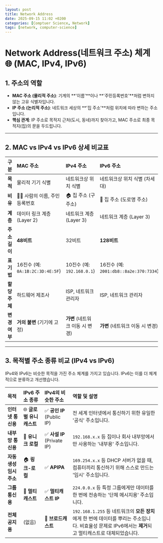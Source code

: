 ```yaml
---
layout: post
title: Network Address
date: 2025-09-15 11:02 +0200
categories: [Comptuer Science, Network]
tags: [network, computer-science]
---
```


# Network Address(네트워크 주소) 체계 🌐 (MAC, IPv4, IPv6)

## 1. 주소의 역할

* **MAC 주소 (물리적 주소)**: 기계의 **'이름'**이나 **'주민등록번호'**처럼 변하지 않는 고유 식별자입니다.
* **IP 주소 (논리적 주소)**: 네트워크 세상의 **'집 주소'**처럼 위치에 따라 변하는 주소입니다.
* **핵심 관계**: IP 주소로 목적지 근처(도시, 동네)까지 찾아가고, MAC 주소로 최종 목적지(집)의 문을 두드립니다.



---

## 2. MAC vs IPv4 vs IPv6 상세 비교표

| 구분 | MAC 주소 | IPv4 주소 | IPv6 주소 |
| :--- | :--- | :--- | :--- |
| **목적** | 물리적 기기 식별 | 네트워크상 위치 식별 | 네트워크상 위치 식별 (차세대) |
| **비유** | 🧍‍♂️ 사람의 이름, 주민등록번호 | 🏠 집 주소 (구 주소) | 🏢 집 주소 (도로명 주소) |
| **계층** | 데이터 링크 계층 (Layer 2) | 네트워크 계층 (Layer 3) | 네트워크 계층 (Layer 3) |
| **주소 길이** | **48비트** | 32비트 | **128비트** |
| **표기법** | 16진수 (예: `0A:1B:2C:3D:4E:5F`) | 10진수 (예: `192.168.0.1`) | 16진수 (예: `2001:db8::8a2e:370:7334`) |
| **할당 주체**| 하드웨어 제조사 | ISP, 네트워크 관리자 | ISP, 네트워크 관리자 |
| **변경 여부**| **거의 불변** (기기에 고정) | **가변** (네트워크 이동 시 변경) | **가변** (네트워크 이동 시 변경) |

---

## 3. 목적별 주소 종류 비교 (IPv4 vs IPv6)

IPv4와 IPv6는 비슷한 목적을 가진 주소 체계를 가지고 있습니다. IPv6는 이를 더 체계적으로 분류하고 개선했습니다.

| 목적 | IPv6 주소 종류 | IPv4의 비슷한 주소 | 역할 및 설명 |
| :--- | :--- | :--- | :--- |
| **인터넷 통신용** | 🌐 **글로벌 유니캐스트** | ✅ **공인 IP** (Public IP) | 전 세계 인터넷에서 통신하기 위한 유일한 '공식' 주소입니다. |
| **내부망 통신용** | 🏢 **유니크 로컬** | ✅ **사설 IP** (Private IP) | `192.168.x.x` 등 집이나 회사 내부망에서만 사용하는 '내부용' 주소입니다. |
| **자동 생성 임시 주소** | 🏠 **링크-로컬** | ✅ **APIPA** | `169.254.x.x` 등 DHCP 서버가 없을 때, 컴퓨터끼리 통신하기 위해 스스로 만드는 '임시' 주소입니다. |
| **그룹 통신용** | 📢 **멀티캐스트** | ✅ **멀티캐스트 IP** | `224.0.0.x` 등 특정 그룹에게만 데이터를 한 번에 전송하는 '단체 메시지용' 주소입니다. |
| **전체 공지용** | (없음) | 📣 **브로드캐스트** | `192.168.1.255` 등 네트워크의 **모든 장치**에게 한 번에 데이터를 뿌리는 주소입니다. 비효율성 문제로 IPv6에서는 **제거**되고 멀티캐스트로 대체되었습니다. |